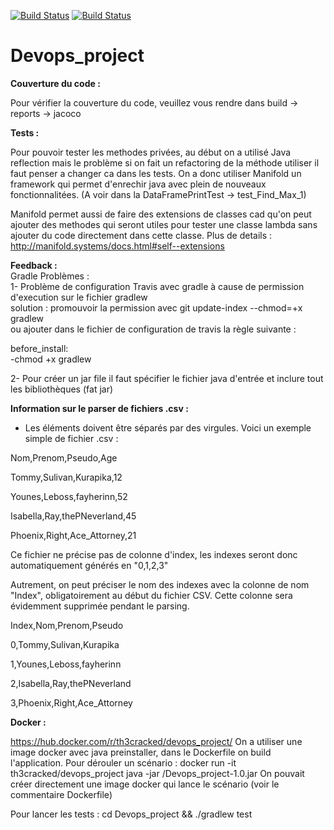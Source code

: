 [![Build Status](https://travis-ci.com/Th3CracKed/Devops_project.svg?token=Ua5Bde4zpdwh2oEzqAWq&branch=master)](https://travis-ci.com/Th3CracKed/Devops_project)
[![Build Status](	https://img.shields.io/github/license/:user/:repo.svg)](https://github.com/Th3CracKed/Devops_project/blob/master/LICENSE.txt)
# Devops_project

**Couverture du code :**

Pour vérifier la couverture du code, veuillez vous rendre dans build -> reports -> jacoco 

**Tests :**

Pour pouvoir tester les methodes privées, au début on a utilisé Java reflection mais le problème si on fait un refactoring de la méthode utiliser il faut penser a changer ca dans les tests.
On a donc utiliser Manifold un framework qui permet d'enrechir java avec plein de nouveaux fonctionnalitées.
(A voir dans la DataFramePrintTest -> test_Find_Max_1)

Manifold permet aussi de faire des extensions de classes cad qu'on peut ajouter des methodes qui seront utiles pour tester une classe lambda sans ajouter du code directement dans cette classe.
Plus de details : http://manifold.systems/docs.html#self--extensions

**Feedback :**   
Gradle Problèmes :  
1- Problème de configuration Travis avec gradle à cause de permission d'execution sur le fichier gradlew   
solution :  promouvoir la permission avec git update-index --chmod=+x gradlew  
ou  ajouter dans le fichier de configuration de travis la règle suivante :

before_install:  
 -chmod +x gradlew
 
 2- Pour créer un jar file il faut spécifier le fichier java d'entrée et inclure tout les bibliothèques (fat jar)
 
 **Information sur le parser de fichiers .csv :**  
  - Les éléments doivent être séparés par des virgules.
  Voici un exemple simple de fichier .csv :

 Nom,Prenom,Pseudo,Age

 Tommy,Sulivan,Kurapika,12

 Younes,Leboss,fayherinn,52

 Isabella,Ray,thePNeverland,45

 Phoenix,Right,Ace_Attorney,21

 Ce fichier ne précise pas de colonne d'index, les indexes seront donc automatiquement générés en "0,1,2,3"

 Autrement, on peut préciser le nom des indexes avec la colonne de nom "Index", obligatoirement au début du fichier CSV.
 Cette colonne sera évidemment supprimée pendant le parsing.

 Index,Nom,Prenom,Pseudo

 0,Tommy,Sulivan,Kurapika

 1,Younes,Leboss,fayherinn

 2,Isabella,Ray,thePNeverland

 3,Phoenix,Right,Ace_Attorney
 
 **Docker :**
 
 https://hub.docker.com/r/th3cracked/devops_project/
On a utiliser une image docker avec java preinstaller, dans le Dockerfile on build l'application.
Pour dérouler un scénario :
docker run -it th3cracked/devops_project
java -jar /Devops_project-1.0.jar
On pouvait créer directement une image docker qui lance le scénario (voir le commentaire Dockerfile)

Pour lancer les tests : 
cd Devops_project && ./gradlew test
 
 
